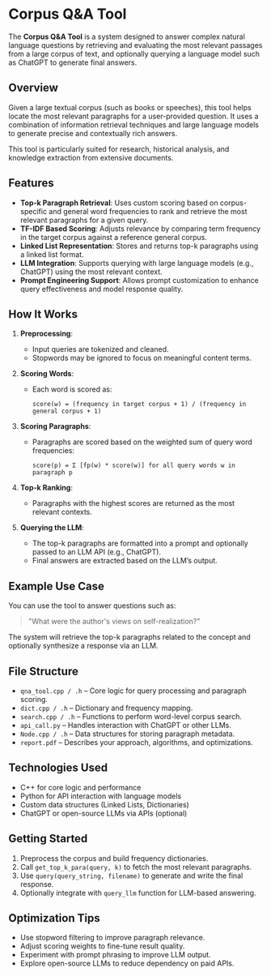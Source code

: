 # Corpus Q&A Tool

The **Corpus Q&A Tool** is a system designed to answer complex natural language questions by retrieving and evaluating the most relevant passages from a large corpus of text, and optionally querying a language model such as ChatGPT to generate final answers.

## Overview

Given a large textual corpus (such as books or speeches), this tool helps locate the most relevant paragraphs for a user-provided question. It uses a combination of information retrieval techniques and large language models to generate precise and contextually rich answers.

This tool is particularly suited for research, historical analysis, and knowledge extraction from extensive documents.

## Features

- **Top-k Paragraph Retrieval**: Uses custom scoring based on corpus-specific and general word frequencies to rank and retrieve the most relevant paragraphs for a given query.
- **TF-IDF Based Scoring**: Adjusts relevance by comparing term frequency in the target corpus against a reference general corpus.
- **Linked List Representation**: Stores and returns top-k paragraphs using a linked list format.
- **LLM Integration**: Supports querying with large language models (e.g., ChatGPT) using the most relevant context.
- **Prompt Engineering Support**: Allows prompt customization to enhance query effectiveness and model response quality.

## How It Works

1. **Preprocessing**:
   - Input queries are tokenized and cleaned.
   - Stopwords may be ignored to focus on meaningful content terms.

2. **Scoring Words**:
   - Each word is scored as:
     ```
     score(w) = (frequency in target corpus + 1) / (frequency in general corpus + 1)
     ```

3. **Scoring Paragraphs**:
   - Paragraphs are scored based on the weighted sum of query word frequencies:
     ```
     score(p) = Σ [fp(w) * score(w)] for all query words w in paragraph p
     ```

4. **Top-k Ranking**:
   - Paragraphs with the highest scores are returned as the most relevant contexts.

5. **Querying the LLM**:
   - The top-k paragraphs are formatted into a prompt and optionally passed to an LLM API (e.g., ChatGPT).
   - Final answers are extracted based on the LLM’s output.

## Example Use Case

You can use the tool to answer questions such as:

> "What were the author's views on self-realization?"

The system will retrieve the top-k paragraphs related to the concept and optionally synthesize a response via an LLM.

## File Structure

- `qna_tool.cpp / .h` – Core logic for query processing and paragraph scoring.
- `dict.cpp / .h` – Dictionary and frequency mapping.
- `search.cpp / .h` – Functions to perform word-level corpus search.
- `api_call.py` – Handles interaction with ChatGPT or other LLMs.
- `Node.cpp / .h` – Data structures for storing paragraph metadata.
- `report.pdf` – Describes your approach, algorithms, and optimizations.

## Technologies Used

- C++ for core logic and performance
- Python for API interaction with language models
- Custom data structures (Linked Lists, Dictionaries)
- ChatGPT or open-source LLMs via APIs (optional)

## Getting Started

1. Preprocess the corpus and build frequency dictionaries.
2. Call `get_top_k_para(query, k)` to fetch the most relevant paragraphs.
3. Use `query(query_string, filename)` to generate and write the final response.
4. Optionally integrate with `query_llm` function for LLM-based answering.

## Optimization Tips

- Use stopword filtering to improve paragraph relevance.
- Adjust scoring weights to fine-tune result quality.
- Experiment with prompt phrasing to improve LLM output.
- Explore open-source LLMs to reduce dependency on paid APIs.
